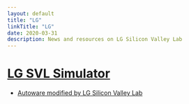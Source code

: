 ```yaml
---
layout: default
title: "LG"
linkTitle: "LG"
date: 2020-03-31
description: News and resources on LG Silicon Valley Lab
---
```


# [LG SVL Simulator](https://www.lgsvlsimulator.com/)

* [Autoware modified by LG Silicon Valley Lab](https://github.com/lgsvl/Autoware)
